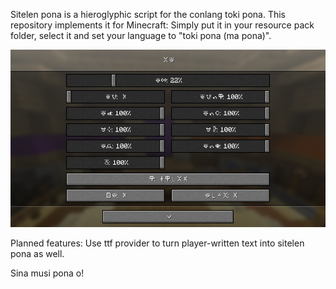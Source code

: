 Sitelen pona is a hieroglyphic script for the conlang toki pona. This repository implements it for Minecraft: Simply put it in your resource pack folder, select it and set your language to "toki pona (ma pona)".

![Example settings screen in sitelen pona](example.png)

Planned features: Use ttf provider to turn player-written text into sitelen pona as well.

Sina musi pona o!

